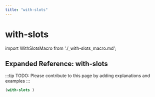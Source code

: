 ```yaml
---
title: "with-slots"
---
```


# with-slots

import WithSlotsMacro from './_with-slots_macro.md';

<WithSlotsMacro />

## Expanded Reference: with-slots

:::tip
TODO: Please contribute to this page by adding explanations and examples
:::

```lisp
(with-slots )
```
